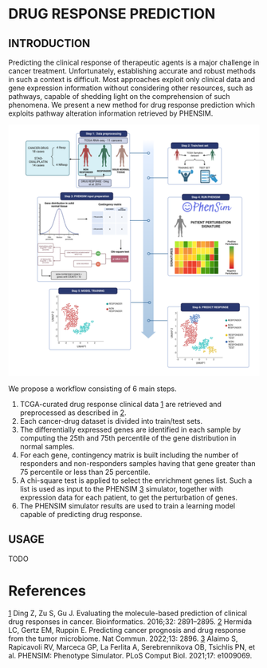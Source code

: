# DRUG RESPONSE PREDICTION

## INTRODUCTION
Predicting the clinical response of therapeutic agents is a major challenge in cancer treatment. 
Unfortunately, establishing accurate and robust methods in such a context is difficult. 
Most approaches exploit only clinical data and gene expression information without considering other resources, such as pathways, capable of shedding light on the comprehension of such phenomena. 
We present a new method for drug response prediction which exploits pathway alteration information retrieved by PHENSIM.

![alt text](https://github.com/Hela06/Drug-Response-Prediction/blob/main/docs/images/Workflow-drug-prediction-1-6step.png)

We propose a workflow consisting of 6 main steps. 
1.  TCGA-curated drug response clinical data [1][1] are retrieved and preprocessed as described in [2][2].  
2.  Each cancer-drug dataset is divided into train/test sets. 
3.  The differentially expressed genes are identified in each sample by computing the 25th and 75th percentile of the gene distribution in normal samples.
4.  For each gene, contingency matrix is built including the number of responders and non-responders samples having that gene greater than 75 percentile or less than 25 percentile.
5. A chi-square test is applied to select the enrichment genes list. Such a list is used as input to the PHENSIM [3][3] simulator, together with expression data for each patient, to get the perturbation of genes. 
6. The PHENSIM simulator results are used to train a learning model capable of predicting drug response.

## USAGE
TODO

# References
[1] Ding Z, Zu S, Gu J. Evaluating the molecule-based prediction of clinical drug responses in cancer. Bioinformatics. 2016;32: 2891–2895.
[2] Hermida LC, Gertz EM, Ruppin E. Predicting cancer prognosis and drug response from the tumor microbiome. Nat Commun. 2022;13: 2896.
[3] Alaimo S, Rapicavoli RV, Marceca GP, La Ferlita A, Serebrennikova OB, Tsichlis PN, et al. PHENSIM: Phenotype Simulator. PLoS Comput Biol. 2021;17: e1009069.


[1]: https://pubmed.ncbi.nlm.nih.gov/27354694/ "Ding Z, Zu S, Gu J. Evaluating the molecule-based prediction of clinical drug responses in cancer. Bioinformatics. 2016;32: 2891–2895."
[2]: https://www.nature.com/articles/s41467-022-30512-3 "Hermida LC, Gertz EM, Ruppin E. Predicting cancer prognosis and drug response from the tumor microbiome. Nat Commun. 2022;13: 2896."
[3]: https://journals.plos.org/ploscompbiol/article?id=10.1371/journal.pcbi.1009069  "Alaimo S, Rapicavoli RV, Marceca GP, La Ferlita A, Serebrennikova OB, Tsichlis PN, et al. PHENSIM: Phenotype Simulator. PLoS Comput Biol. 2021;17: e1009069."
